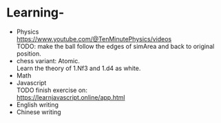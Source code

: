 # Learning-
- Physics  
https://www.youtube.com/@TenMinutePhysics/videos  
TODO: make the ball follow the edges of simArea and back to original position.
- chess variant: Atomic.  
Learn the theory of 1.Nf3 and 1.d4 as white.
- Math
- Javascript  
TODO finish exercise on:  
https://learnjavascript.online/app.html  
- English writing
- Chinese writing
